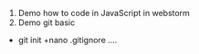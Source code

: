 1. Demo how to code in JavaScript in webstorm
2. Demo git basic
  + git init
  +nano .gitignore
  ....